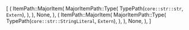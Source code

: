 [
    (
        ItemPath::MajorItem(
            MajorItemPath::Type(
                TypePath(`core::str::str`, `Extern`),
            ),
        ),
        None,
    ),
    (
        ItemPath::MajorItem(
            MajorItemPath::Type(
                TypePath(`core::str::StringLiteral`, `Extern`),
            ),
        ),
        None,
    ),
]